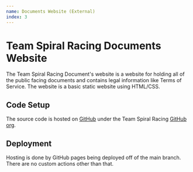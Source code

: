 ```yaml
---
name: Documents Website (External)
index: 3
---
```


# Team Spiral Racing Documents Website

The Team Spiral Racing Document's website is a website for holding all of the public facing documents and contains legal information like Terms of Service. The website is a basic static website using HTML/CSS.

## Code Setup
The source code is hosted on [GitHub](https://github.com/Team-Spiral-Racing/documents) under the Team Spiral Racing [GitHub org](https://github.com/Team-Spiral-Racing).

## Deployment
Hosting is done by GitHub pages being deployed off of the main branch. There are no custom actions other than that.
